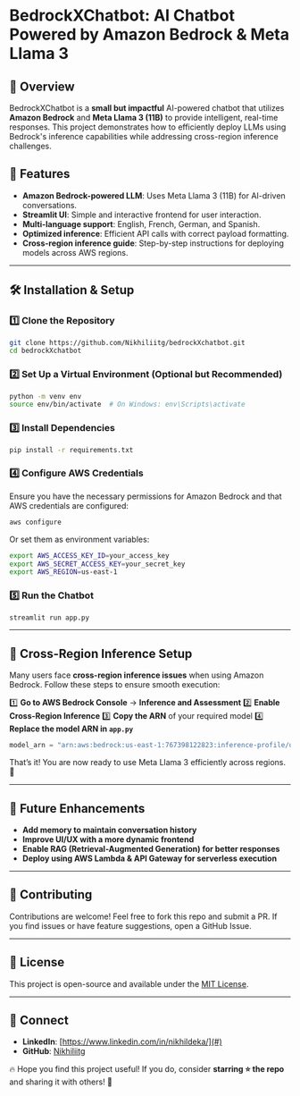 # BedrockXChatbot: AI Chatbot Powered by Amazon Bedrock & Meta Llama 3

## 🚀 Overview
BedrockXChatbot is a **small but impactful** AI-powered chatbot that utilizes **Amazon Bedrock** and **Meta Llama 3 (11B)** to provide intelligent, real-time responses. This project demonstrates how to efficiently deploy LLMs using Bedrock's inference capabilities while addressing cross-region inference challenges.

## 🎯 Features
- **Amazon Bedrock-powered LLM**: Uses Meta Llama 3 (11B) for AI-driven conversations.
- **Streamlit UI**: Simple and interactive frontend for user interaction.
- **Multi-language support**: English, French, German, and Spanish.
- **Optimized inference**: Efficient API calls with correct payload formatting.
- **Cross-region inference guide**: Step-by-step instructions for deploying models across AWS regions.

---

## 🛠️ Installation & Setup
### 1️⃣ Clone the Repository
```sh
git clone https://github.com/Nikhiliitg/bedrockXchatbot.git
cd bedrockXchatbot
```

### 2️⃣ Set Up a Virtual Environment (Optional but Recommended)
```sh
python -m venv env
source env/bin/activate  # On Windows: env\Scripts\activate
```

### 3️⃣ Install Dependencies
```sh
pip install -r requirements.txt
```

### 4️⃣ Configure AWS Credentials
Ensure you have the necessary permissions for Amazon Bedrock and that AWS credentials are configured:
```sh
aws configure
```
Or set them as environment variables:
```sh
export AWS_ACCESS_KEY_ID=your_access_key
export AWS_SECRET_ACCESS_KEY=your_secret_key
export AWS_REGION=us-east-1
```

### 5️⃣ Run the Chatbot
```sh
streamlit run app.py
```

---

## 🚀 Cross-Region Inference Setup
Many users face **cross-region inference issues** when using Amazon Bedrock. Follow these steps to ensure smooth execution:

1️⃣ **Go to AWS Bedrock Console** → **Inference and Assessment**
2️⃣ **Enable Cross-Region Inference**
3️⃣ **Copy the ARN** of your required model
4️⃣ **Replace the model ARN in `app.py`**

```python
model_arn = "arn:aws:bedrock:us-east-1:767398122823:inference-profile/us.meta.llama3-2-11b-instruct-v1:0"
```

That’s it! You are now ready to use Meta Llama 3 efficiently across regions. 🚀

---

## 📌 Future Enhancements
- **Add memory to maintain conversation history**
- **Improve UI/UX with a more dynamic frontend**
- **Enable RAG (Retrieval-Augmented Generation) for better responses**
- **Deploy using AWS Lambda & API Gateway for serverless execution**

---

## 🤝 Contributing
Contributions are welcome! Feel free to fork this repo and submit a PR. If you find issues or have feature suggestions, open a GitHub Issue.

---

## 📝 License
This project is open-source and available under the [MIT License](LICENSE).

---

## 🔗 Connect
- **LinkedIn**: [https://www.linkedin.com/in/nikhildeka/](#)
- **GitHub**: [Nikhiliitg](https://github.com/Nikhiliitg)

🔥 Hope you find this project useful! If you do, consider **starring ⭐ the repo** and sharing it with others! 🚀

